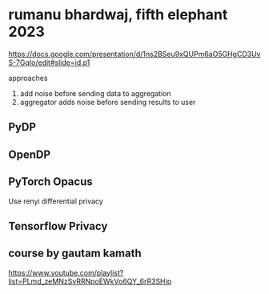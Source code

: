 
# rumanu bhardwaj, fifth elephant 2023

https://docs.google.com/presentation/d/1ns2BSeu9xQUPm6aO5GHgCD3UvS-7GqIo/edit#slide=id.p1

approaches
1. add noise before sending data to aggregation
2. aggregator adds noise before sending results to user

## PyDP

## OpenDP

## PyTorch Opacus

Use renyi differential privacy

## Tensorflow Privacy 

## course by gautam kamath

https://www.youtube.com/playlist?list=PLmd_zeMNzSvRRNpoEWkVo6QY_6rR3SHjp
